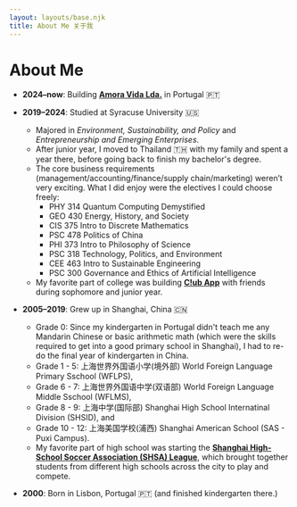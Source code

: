 ```yaml
---
layout: layouts/base.njk
title: About Me 关于我
---
```


# About Me

- **2024–now**: Building **[Amora Vida Lda.](https://www.amora-vida.com/)** in Portugal 🇵🇹

- **2019–2024**: Studied at Syracuse University 🇺🇸  
    - Majored in *Environment, Sustainability, and Policy* and *Entrepreneurship and Emerging Enterprises*.
    - After junior year, I moved to Thailand 🇹🇭 with my family and spent a year there, before going back to finish my bachelor's degree. 
    - The core business requirements (management/accounting/finance/supply chain/marketing) weren’t very exciting. What I did enjoy were the electives I could choose freely:
        - PHY 314 Quantum Computing Demystified
        - GEO 430 Energy, History, and Society
        - CIS 375 Intro to Discrete Mathematics
        - PSC 478 Politics of China
        - PHI 373 Intro to Philosophy of Science
        - PSC 318 Technology, Politics, and Environment
        - CEE 463 Intro to Sustainable Engineering
        - PSC 300 Governance and Ethics of Artificial Intelligence
    - My favorite part of college was building **[C!ub App](https://youtu.be/RhTEBP59JEs?si=_4Uyx_X4AQcZF4Lk)** with friends during sophomore and junior year.

- **2005–2019**: Grew up in Shanghai, China 🇨🇳  
    - Grade 0: Since my kindergarten in Portugal didn't teach me any Mandarin Chinese or basic arithmetic math (which were the skills required to get into a good primary school in Shanghai), I had to re-do the final year of kindergarten in China. 
    - Grade 1 - 5: 上海世界外国语小学(境外部) World Foreign Language Primary Sschool (WFLPS), 
    - Grade 6 - 7: 上海世界外国语中学(双语部) World Foreign Language Middle Sschool (WFLMS), 
    - Grade 8 - 9: 上海中学(国际部) Shanghai High School Internatinal Division (SHSID), and 
    - Grade 10 - 12: 上海美国学校(浦西) Shanghai American School (SAS - Puxi Campus). 
    - My favorite part of high school was starting the **[Shanghai High-School Soccer Association (SHSA) League](/posts/soccer/)**, which brought together students from different high schools across the city to play and compete.

- **2000**: Born in Lisbon, Portugal 🇵🇹 (and finished kindergarten there.)

